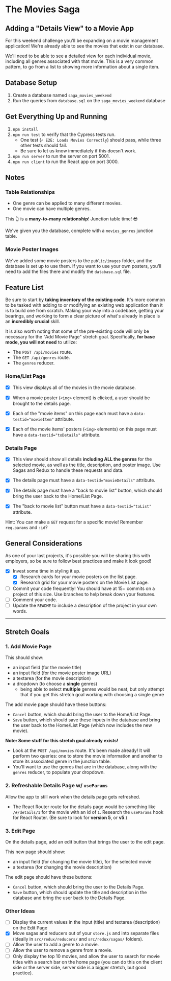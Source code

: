 # The Movies Saga

## Adding a "Details View" to a Movie App

For this weekend challenge you'll be expanding on a movie management application! We're already able to see the movies that exist in our database.

We'll need to be able to see a detailed view for each individual movie, including all genres associated with that movie. This is a very common pattern, to go from a list to showing more information about a single item.

## Database Setup

1. Create a database named `saga_movies_weekend`
2. Run the queries from `database.sql` on the `saga_movies_weekend` database

## Get Everything Up and Running

1. `npm install`
2. `npm run test` to verify that the Cypress tests run.
   - One test (`✓ E2E: Loads Movies Correctly`) should pass, while three other tests should fail.
   - Be sure to let us know immediately if this doesn't work.
3. `npm run server` to run the server on port 5001.
4. `npm run client` to run the React app on port 3000.

## Notes

### Table Relationships

- One genre can be applied to many different movies.
- One movie can have multiple genres.

This 👆 is a **many-to-many relationship**! Junction table time! 😎

We've given you the database, complete with a `movies_genres` junction table.

### Movie Poster Images

We've added some movie posters to the `public/images` folder, and the database is set up to use them. If you want to use your own posters, you'll need to add the files there and modify the `database.sql` file.

## Feature List

Be sure to start by **taking inventory of the existing code**. It's more common to be tasked with adding to or modifying an existing web application than it is to build one from scratch. Making your way into a codebase, getting your bearings, and working to form a clear picture of what's already in place is an **incredibly crucial** skill.

It is also worth noting that some of the pre-existing code will only be necessary for the "Add Movie Page" stretch goal. Specifically, **for base mode, you will not need** to utilize:

- The `POST /api/movies` route.
- The `GET /api/genres` route.
- The `genres` reducer.

### Home/List Page

- [x] This view displays all of the movies in the movie database.

- [x] When a movie poster (`<img>` element) is clicked, a user should be brought to the details page.

- [x] Each of the "movie items" on this page each must have a `data-testid="movieItem"` attribute.

- [x] Each of the movie items' posters (`<img>` elements) on this page must have a `data-testid="toDetails"` attribute.

### Details Page

- [x] This view should show all details **including ALL the genres** for the selected movie, as well as the title, description, and poster image. Use Sagas and Redux to handle these requests and data.

- [x] The details page must have a `data-testid="movieDetails"` attribute.

- [x] The details page must have a "back to movie list" button, which should bring the user back to the Home/List Page.

- [x] The "back to movie list" button must have a `data-testid="toList"` attribute.

Hint: You can make a `GET` request for a specific movie! Remember `req.params` and `:id`?

## General Considerations

As one of your last projects, it's possible you will be sharing this with employers, so be sure to follow best practices and make it look good!

- [x] Invest some time in styling it up.
  - [x] Research cards for your movie posters on the list page.
  - [x] Research grid for your movie posters on the Movie List page.
- [ ] Commit your code frequently! You should have at 15+ commits on a project of this size. Use branches to help break down your features.
- [ ] Comment your code.
- [ ] Update the `README` to include a description of the project in your own words.

---

## Stretch Goals

### 1. Add Movie Page

This should show:

- an input field (for the movie title)
- an input field (for the movie poster image URL)
- a textarea (for the movie description)
- a dropdown (to choose a **single** genres)
  - being able to select **multiple** genres would be neat, but only attempt that if you get this stretch goal working with choosing a single genre

The add movie page should have these buttons:

- `Cancel` button, which should bring the user to the Home/List Page.
- `Save` button, which should save these inputs in the database and bring the user back to the Home/List Page (which now includes the new movie).

**Note: Some stuff for this stretch goal already exists!**

- Look at the `POST /api/movies` route. It's been made already! It will perform two queries: one to store the movie information and another to store its associated genre in the junction table.
- You'll want to use the genres that are in the database, along with the `genres` reducer, to populate your dropdown.

### 2. Refreshable Details Page w/ `useParams`

Allow the app to still work when the details page gets refreshed.

- The React Router route for the details page would be something like `/#/details/1` for the movie with an id of `1`. Research the `useParams` hook for React Router. (Be sure to look for **version 5**, or **v5**.)

### 3. Edit Page

On the details page, add an edit button that brings the user to the edit page.

This new page should show:

- an input field (for changing the movie title), for the selected movie
- a textarea (for changing the movie description)

The edit page should have these buttons:

- `Cancel` button, which should bring the user to the Details Page.
- `Save` button, which should update the title and description in the database and bring the user back to the Details Page.

### Other Ideas

- [ ] Display the current values in the input (title) and textarea (description) on the Edit Page
- [x] Move sagas and reducers out of your `store.js` and into separate files (ideally in `src/redux/reducers/` and `src/redux/sagas/` folders).
- [ ] Allow the user to add a genre to a movie.
- [ ] Allow the user to remove a genre from a movie.
- [ ] Only display the top 10 movies, and allow the user to search for movie titles with a search bar on the home page (you can do this on the client side or the server side, server side is a bigger stretch, but good practice).
